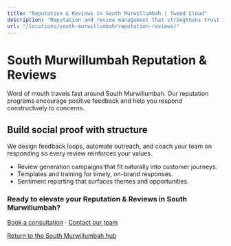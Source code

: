 ```yaml
---
title: "Reputation & Reviews in South Murwillumbah | Tweed Cloud"
description: "Reputation and review management that strengthens trust in South Murwillumbah."
url: "/locations/south-murwillumbah/reputation-reviews/"
---
```


# South Murwillumbah Reputation & Reviews

Word of mouth travels fast around South Murwillumbah. Our reputation programs encourage positive feedback and help you respond constructively to concerns.

## Build social proof with structure

We design feedback loops, automate outreach, and coach your team on responding so every review reinforces your values.

- Review generation campaigns that fit naturally into customer journeys.
- Templates and training for timely, on-brand responses.
- Sentiment reporting that surfaces themes and opportunities.

### Ready to elevate your Reputation & Reviews in South Murwillumbah?

[Book a consultation](/consultation/) · [Contact our team](/contact/)

[Return to the South Murwillumbah hub](/locations/south-murwillumbah/)
